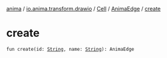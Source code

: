 [anima](../../../index.md) / [io.anima.transform.drawio](../../index.md) / [Cell](../index.md) / [AnimaEdge](index.md) / [create](./create.md)

# create

`fun create(id: `[`String`](https://kotlinlang.org/api/latest/jvm/stdlib/kotlin/-string/index.html)`, name: `[`String`](https://kotlinlang.org/api/latest/jvm/stdlib/kotlin/-string/index.html)`): AnimaEdge`